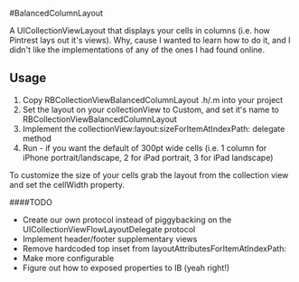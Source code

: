 #BalancedColumnLayout

A UICollectionViewLayout that displays your cells in columns (i.e. how Pintrest lays out it's views).  Why, cause I wanted to learn how to do it, and I didn't like the implementations of any of the ones I had found online.

## Usage

1. Copy RBCollectionViewBalancedColumnLayout .h/.m into your project
2. Set the layout on your collectionView to Custom, and set it's name to RBCollectionViewBalancedColumnLayout
3. Implement the collectionView:layout:sizeForItemAtIndexPath: delegate method
4. Run - if you want the default of 300pt wide cells (i.e. 1 column for iPhone portrait/landscape, 2 for iPad portrait, 3 for iPad landscape)

To customize the size of your cells grab the layout from the collection view and set the cellWidth property.

####TODO

* Create our own protocol instead of piggybacking on the UICollectionViewFlowLayoutDelegate protocol
* Implement header/footer supplementary views
* Remove hardcoded top inset from layoutAttributesForItemAtIndexPath:
* Make more configurable
* Figure out how to exposed properties to IB (yeah right!)